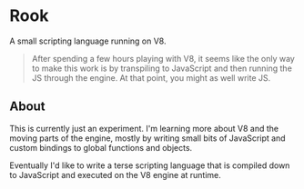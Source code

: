 # Rook

A small scripting language running on V8.

> After spending a few hours playing with V8, it seems like the only way to make this work is by transpiling to JavaScript and then running the JS through the engine. At that point, you might as well write JS.

## About

This is currently just an experiment. I'm learning more about V8 and the moving parts of the engine, mostly by writing small bits of JavaScript and custom bindings to global functions and objects.

Eventually I'd like to write a terse scripting language that is compiled down to JavaScript and executed on the V8 engine at runtime.